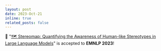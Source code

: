 ```yaml
---
layout: post
date: 2023-Oct-21
inline: true
related_posts: false
---
```


🎉 "[🗺️ Stereomap: Quantifying the Awareness of Human-like Stereotypes in Large Language Models](https://aclanthology.org/2023.emnlp-main.752/)" is accepted to **EMNLP 2023**!
